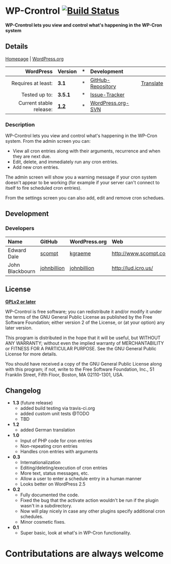 # WP-Crontrol [![Build Status](https://travis-ci.org/wp-repository/wp-crontrol.png?branch=master)](https://travis-ci.org/wp-repository/wp-crontrol)
__WP-Crontrol lets you view and control what's happening in the WP-Cron system__

## Details
[Homepage][1.1] | [WordPress.org][1.2]

| WordPress					| Version			| *		| Development				|					|
| ----:						| :----				| :---: | :----						| :----				|
| Requires at least:		| __3.1__			| *		| [GitHub-Repository][1.3]	| [Translate][1.7]	|
| Tested up to:				| __3.5.1__			| *		| [Issue-Tracker][1.4]		|					|
| Current stable release:	| __[1.2][1.5]__	| *		| [WordPress.org-SVN][1.6]	|					|

[1.1]: http://www.scompt.com/projects/wp-crontrol
[1.2]: http://wordpress.org/extend/plugins/wp-crontrol/
[1.3]: https://github.com/wp-repository/wp-crontrol
[1.4]: https://github.com/wp-repository/wp-crontrol/issues
[1.5]: https://github.com/wp-repository/wp-crontrol/archive/1.2.zip
[1.6]: http://plugins.trac.wordpress.org/browser/wp-crontrol/
[1.7]: https://translate.foe-services.de/projects/wp-crontrol

### Description
WP-Crontrol lets you view and control what's happening in the WP-Cron system. From the admin screen you can:

 * View all cron entries along with their arguments, recurrence and when they are next due.
 * Edit, delete, and immediately run any cron entries.
 * Add new cron entries.

The admin screen will show you a warning message if your cron system doesn't appear to be working (for example if your server can't connect to itself to fire scheduled cron entries).

From the settings screen you can also add, edit and remove cron schedues.


## Development
### Developers
| Name					| GitHub				| WordPress.org			| Web						| Status				|
| :----					| :----					| :----					| :----						| ----:					|
| Edward Dale			| [scompt][2.1.1]		| [kgraeme][2.1.2]		| http://www.scompt.com/	| Active				|
| John Blackbourn		| [johnbillion][2.2.1]	| [johnbillion][2.2.2]	| http://lud.icro.us/		| Active				|

[2.1.1]: https://github.com/scompt
[2.1.2]: http://profiles.wordpress.org/scompt/
[2.2.1]: https://github.com/johnbillion
[2.2.2]: http://profiles.wordpress.org/johnbillion/


## License
__[GPLv2 or later](http://www.gnu.org/licenses/gpl-2.0.html)__

WP-Crontrol is free software; you can redistribute it and/or
modify it under the terms of the GNU General Public License
as published by the Free Software Foundation; either version 2
of the License, or (at your option) any later version.

This program is distributed in the hope that it will be useful,
but WITHOUT ANY WARRANTY; without even the implied warranty of
MERCHANTABILITY or FITNESS FOR A PARTICULAR PURPOSE.  See the
GNU General Public License for more details.

You should have received a copy of the GNU General Public License
along with this program; if not, write to the Free Software
Foundation, Inc., 51 Franklin Street, Fifth Floor, Boston, MA  02110-1301, USA.


## Changelog
* __1.3__ (future release)
	* added build testing via travis-ci.org
	* added custom unit tests @TODO
	* TBD
* __1.2__
	* added German translation
* __1.0__
	* Input of PHP code for cron entries
	* Non-repeating cron entries
	* Handles cron entries with arguments
* __0.3__
	* Internationalization
	* Editing/deleting/execution of cron entries
	* More text, status messages, etc.
	* Allow a user to enter a schedule entry in a human manner
	* Looks better on WordPress 2.5
* __0.2__
	* Fully documented the code.
	* Fixed the bug that the activate action wouldn't be run if the plugin wasn't in a subdirectory.
	* Now will play nicely in case any other plugins specify additional cron schedules.
	* Minor cosmetic fixes.
* __0.1__
	* Super basic, look at what's in WP-Cron functionality.

# Contributations are always welcome